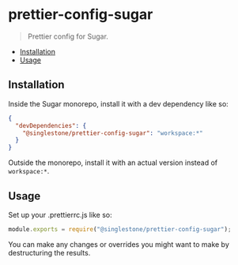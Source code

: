# prettier-config-sugar

> Prettier config for Sugar.

<!-- START doctoc generated TOC please keep comment here to allow auto update -->
<!-- DON'T EDIT THIS SECTION, INSTEAD RE-RUN doctoc TO UPDATE -->

- [Installation](#installation)
- [Usage](#usage)

<!-- END doctoc generated TOC please keep comment here to allow auto update -->

## Installation

Inside the Sugar monorepo, install it with a dev dependency like so:

```json
{
  "devDependencies": {
    "@singlestone/prettier-config-sugar": "workspace:*"
  }
}
```

Outside the monorepo, install it with an actual version instead of `workspace:*`.

## Usage

Set up your .prettierrc.js like so:

```javascript
module.exports = require("@singlestone/prettier-config-sugar");
```

You can make any changes or overrides you might want to make by destructuring the results.
